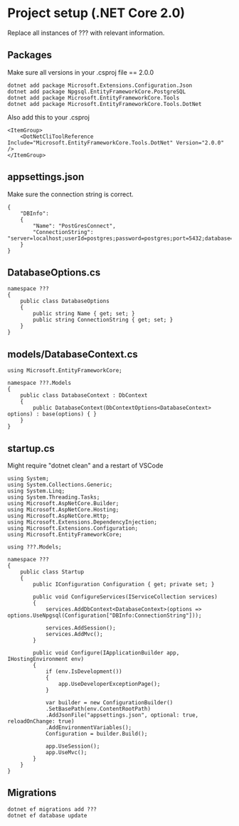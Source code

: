 # Project setup (.NET Core 2.0)

Replace all instances of ??? with relevant information.

## Packages

Make sure all versions in your .csproj file == 2.0.0

    dotnet add package Microsoft.Extensions.Configuration.Json
    dotnet add package Npgsql.EntityFrameworkCore.PostgreSQL
    dotnet add package Microsoft.EntityFrameworkCore.Tools
    dotnet add package Microsoft.EntityFrameworkCore.Tools.DotNet

Also add this to your .csproj

    <ItemGroup>
        <DotNetCliToolReference Include="Microsoft.EntityFrameworkCore.Tools.DotNet" Version="2.0.0" />
    </ItemGroup> 

## appsettings.json

Make sure the connection string is correct.

    {
        "DBInfo":
        {
            "Name": "PostGresConnect",
            "ConnectionString": "server=localhost;userId=postgres;password=postgres;port=5432;database=???;"
        }
    }

## DatabaseOptions.cs

    namespace ???
    {
        public class DatabaseOptions
        {
            public string Name { get; set; }
            public string ConnectionString { get; set; }
        }
    }

## models/DatabaseContext.cs

    using Microsoft.EntityFrameworkCore;
    
    namespace ???.Models
    {
        public class DatabaseContext : DbContext
        {
            public DatabaseContext(DbContextOptions<DatabaseContext> options) : base(options) { }
        }
    } 

## startup.cs

Might require "dotnet clean" and a restart of VSCode

	using System;
	using System.Collections.Generic;
	using System.Linq;
	using System.Threading.Tasks;
	using Microsoft.AspNetCore.Builder;
	using Microsoft.AspNetCore.Hosting;
	using Microsoft.AspNetCore.Http;
	using Microsoft.Extensions.DependencyInjection;
	using Microsoft.Extensions.Configuration;
	using Microsoft.EntityFrameworkCore;

	using ???.Models;

	namespace ???
	{
	    public class Startup
	    {
	        public IConfiguration Configuration { get; private set; }

	        public void ConfigureServices(IServiceCollection services)
	        {
	            services.AddDbContext<DatabaseContext>(options => options.UseNpgsql(Configuration["DBInfo:ConnectionString"]));

	            services.AddSession();
	            services.AddMvc();
	        }

	        public void Configure(IApplicationBuilder app, IHostingEnvironment env)
	        {
	            if (env.IsDevelopment())
	            {
	                app.UseDeveloperExceptionPage();
	            }

	            var builder = new ConfigurationBuilder()
	            .SetBasePath(env.ContentRootPath)
	            .AddJsonFile("appsettings.json", optional: true, reloadOnChange: true)
	            .AddEnvironmentVariables();
	            Configuration = builder.Build();

	            app.UseSession();
	            app.UseMvc();
	        }
	    }
	}

## Migrations

	dotnet ef migrations add ???
	dotnet ef database update